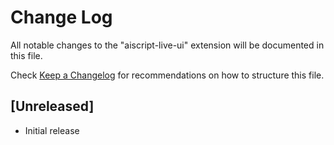 # Change Log

All notable changes to the "aiscript-live-ui" extension will be documented in this file.

Check [Keep a Changelog](http://keepachangelog.com/) for recommendations on how to structure this file.

## [Unreleased]

- Initial release